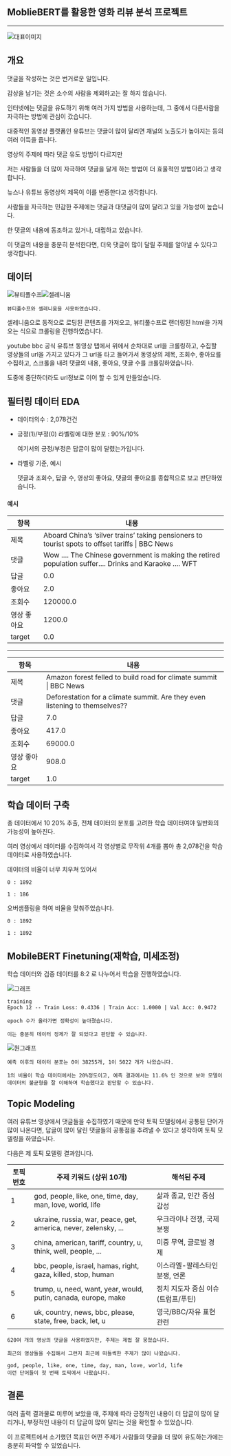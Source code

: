 ## MoblieBERT를 활용한 영화 리뷰 분석 프로젝트

---
![대표이미지](img/bbc.png)

## 개요

댓글을 작성하는 것은 번거로운 일입니다.

감상을 남기는 것은 소수의 사람을 제외하고는 잘 하지 않습니다.

인터넷에는 댓글을 유도하기 위해 여러 가지 방법을 사용하는데, 그 중에서 다른사람을 자극하는 방법에 관심이 갔습니다.

대중적인 동영상 플랫폼인 유튜브는 댓글이 많이 달리면 채널의 노출도가 높아지는 등의 여러 이득을 줍니다.

영상의 주제에 따라 댓글 유도 방법이 다르지만

저는 사람들을 더 많이 자극하여 댓글을 달게 하는 방법이 더 효울적인 방법이라고 생각합니다.

뉴스나 유튜브 동영상의 제목이 이를 반증한다고 생각합니다.

사람들을 자극하는 민감한 주제에는 댓글과 대댓글이 많이 달리고 있을 가능성이 높습니다.

한 댓글의 내용에 동조하고 있거나, 대립하고 있습니다.

이 댓글의 내용을 충분히 분석한다면, 더욱 댓글이 많이 달릴 주제를 알아낼 수 있다고 생각합니다.

## 데이터
![뷰티풀수프](img/bs.webp)![셀레니움](img/selenium.png)

    뷰티풀수프와 셀레니움을 사용하였습니다.

셀레니움으로 동적으로 로딩된 콘텐츠를 가져오고, 뷰티풀수프로 랜더링된 html을 가져오는 식으로 크롤링을 진행하였습니다.

youtube bbc 공식 유튜브 동영상 탭에서 위에서 순차대로 url을 크롤링하고, 수집할 영상들의 url을 가지고 있다가
그 url을 타고 들어가서 동영상의 제목, 조회수, 좋아요를 수집하고, 스크롤을 내려 댓글의 내용, 좋아요, 댓글 수를 크롤링하였습니다.

도중에 중단하더라도 url정보로 이어 할 수 있게 만들었습니다.
## 필터링 데이터 EDA
- 데이터의수             : 2,078건건
- 긍정(1)/부정(0) 라벨링에 대한 분포 : 90%/10%
        
    여기서의 긍정/부정은 답글이 많이 달렸는가입니다.
- 라벨링 기준, 예시

    댓글과 조회수, 답글 수, 영상의 좋아요, 댓글의 좋아요를 종합적으로 보고 판단하였습니다.

#### 예시
| 항목     | 내용                                                                                                      |
|--------|---------------------------------------------------------------------------------------------------------|
| 제목     | Aboard China’s ‘silver trains’ taking pensioners to tourist spots to offset tariffs \| BBC News         |
| 댓글     | Wow .... The Chinese government is making the retired population suffer.... Drinks and Karaoke .... WFT |
| 답글     | 0.0                                                                                                     |
| 좋아요    | 2.0                                                                                                     |
| 조회수    | 120000.0                                                                                                |
| 영상 좋아요 | 1200.0                                                                                                  |
| target | 0.0                                                                                                     |


----------------
| 항목     | 내용                                                                          |
|--------|-----------------------------------------------------------------------------|
| 제목     | Amazon forest felled to build road for climate summit \| BBC News           |
| 댓글     | Deforestation for a climate summit. Are they even listening to themselves?? |
| 답글     | 7.0                                                                         |
| 좋아요    | 417.0                                                                       |
| 조회수    | 69000.0                                                                     |
| 영상 좋아요 | 908.0                                                                       |
| target | 1.0                                                                         |

## 학습 데이터 구축

총 데이터에서 10 20% 추출, 전체 데이터의 분포를 고려한 학습 데이터여야 일반화의 가능성이 높아진다.

여러 영상에서 데이터를 수집하여서 각 영상별로 무작위 4개를 뽑아 총 2,078건을 학습데이터로 사용하였습니다.

데이터의 비율이 너무 치우쳐 있어서

    0 : 1892

    1 : 186

오버샘플링을 하여 비율을 맞춰주었습니다.

    0 : 1892

    1 : 1892

## MobileBERT Finetuning(재학습, 미세조정)
학습 데이터와 검증 데이터를 8:2 로 나누어서 학습을 진행하였습니다.


![그래프](img/Figure_1.png)

    training
    Epoch 12 -- Train Loss: 0.4336 | Train Acc: 1.0000 | Val Acc: 0.9472

    epoch 수가 올라가면 정확성이 높아졌습니다.

    이는 충분히 데이터 정제가 잘 되었다고 판단할 수 있습니다.

![원그래프](img/cg.png)

    예측 이후의 데이터 분포는 0이 38255개, 1이 5022 개가 나왔습니다.
    
    1의 비율이 학습 데이터에서는 20%정도이고, 예측 결과에서는 11.6% 인 것으로 보아 모델이 데이터의 불균형을 잘 이해하며 학습했다고 판단할 수 있습니다.
    
## Topic Modeling
여러 유튜브 영상에서 댓글들을 수집하였기 때문에 만약 토픽 모델링에서 공통된 단어가 많이 나온다면, 답글이 많이 달린 댓글들의 공통점을 추려낼 수 있다고 생각하여 토픽 모델링을 하였습니다.

다음은 제 토픽 모델링 결과입니다.

| 토픽 번호 | 주제 키워드 (상위 10개)                                              | 해석된 주제 |
|-----------|---------------------------------------------------------------------|-------------|
| 1         | god, people, like, one, time, day, man, love, world, life          | 삶과 종교, 인간 중심 감성 |
| 2         | ukraine, russia, war, peace, get, america, never, zelensky, ...    | 우크라이나 전쟁, 국제 분쟁 |
| 3         | china, american, tariff, country, u, think, well, people, ...      | 미중 무역, 글로벌 경제 |
| 4         | bbc, people, israel, hamas, right, gaza, killed, stop, human       | 이스라엘-팔레스타인 분쟁, 언론 |
| 5         | trump, u, need, want, year, would, putin, canada, europe, make     | 정치 지도자 중심 이슈 (트럼프/푸틴) |
| 6         | uk, country, news, bbc, please, state, free, back, let, u          | 영국/BBC/자유 표현 관련 |

    620여 개의 영상의 댓글을 사용하였지만, 주제는 제법 잘 뭉쳤습니다.

    최근의 영상들을 수집해서 그런지 최근에 떠들썩한 주제가 많이 나왔습니다.

    god, people, like, one, time, day, man, love, world, life
    이런 단어들이 첫 번째 토픽에서 나왔습니다.

## 결론
여러 출력 결과물로 미루어 보았을 때, 주제에 따라 긍정적인 내용이 더 답글이 많이 달리거나, 부정적인 내용이 더 답글이 많이 달리는 것을 확인할 수 있었습니다.

이 프로젝트에서 소기했던 목표인 어떤 주제가 사람들의 댓글을 더 많이 유도하는가에는 충분히 파악할 수 있었습니다.
